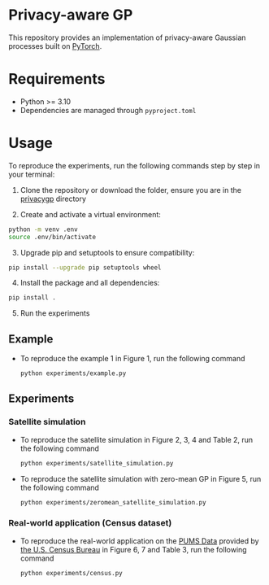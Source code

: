 # Privacy-aware GP
This repository provides an implementation of privacy-aware Gaussian processes built on [PyTorch](https://pytorch.org).


# Requirements
- Python >= 3.10
- Dependencies are managed through `pyproject.toml`

# Usage
To reproduce the experiments, run the following commands step by step in your terminal:

1. Clone the repository or download the folder, ensure you are in the [privacygp](/) directory

2. Create and activate a virtual environment:
```bash
python -m venv .env
source .env/bin/activate
```

3. Upgrade pip and setuptools to ensure compatibility:
```bash
pip install --upgrade pip setuptools wheel
```

4. Install the package and all dependencies:
```bash
pip install .
```

5. Run the experiments

## Example
- To reproduce the example 1 in Figure 1, run the following command
    ```bash
    python experiments/example.py
    ```

## Experiments
### Satellite simulation
- To reproduce the satellite simulation in Figure 2, 3, 4 and Table 2, run the following command
    ```bash
    python experiments/satellite_simulation.py
    ```

- To reproduce the satellite simulation with zero-mean GP in Figure 5, run the following command
    ```bash
    python experiments/zeromean_satellite_simulation.py
    ```

### Real-world application (Census dataset)
- To reproduce the real-world application on the [PUMS Data](https://www.census.gov/programs-surveys/acs/microdata/access.html) provided by [the U.S. Census Bureau](https://www.census.gov/) in Figure 6, 7 and Table 3, run the following command
    ```bash
    python experiments/census.py
    ```
